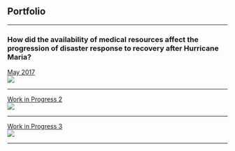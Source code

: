 ## Portfolio

---

### How did the availability of medical resources affect the progression of disaster response to recovery after Hurricane Maria? 

[May 2017](/sample_page)
<br>
<img src="images/dummy_thumbnail.jpg?raw=true"/>

---
[Work in Progress 2](/pdf/sample_presentation.pdf)
<br>
<img src="images/dummy_thumbnail.jpg?raw=true"/>

---
[Work in Progress 3](http://example.com/)
<br>
<img src="images/dummy_thumbnail.jpg?raw=true"/>

---





